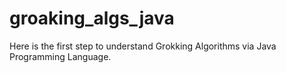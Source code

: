 # groaking_algs_java

Here is the first step to understand Grokking Algorithms via Java Programming Language.
